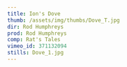 ```yaml
---
title: Ion's Dove
thumb: /assets/img/thumbs/Dove_T.jpg
dir: Rod Humphreys
prod: Rod Humphreys
comp: Rat's Tales
vimeo_id: 371132094
stills: Dove_1.jpg
---
```


